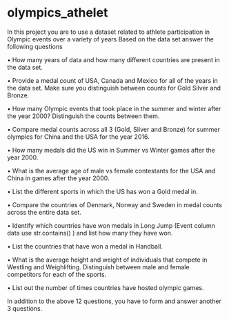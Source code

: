 # olympics_athelet
In this project you are to use a dataset related to athlete participation in Olympic events  over a variety of years
Based on the data set answer the following questions

• How many years of data and how many different countries are present in the data set.

• Provide a medal count of USA, Canada and Mexico for all of the years in the data set. Make 
sure you distinguish between counts for Gold Silver and Bronze.

• How many Olympic events that took place in the summer and winter after the year 2000? 
Distinguish the counts between them.

• Compare medal counts across all 3 (Gold, Silver and Bronze) for summer olympics for China 
and the USA for the year 2016. 

• How many medals did the US win in Summer vs Winter games after the year 2000.

• What is the average age of male vs female contestants for the USA and China in games after 
the year 2000. 

• List the different sports in which the US has won a Gold medal in.

• Compare the countries of Denmark, Norway and Sweden in medal counts across the entire 
data set.

• Identify which countries have won medals in Long Jump (Event column data use 
str.contains() ) and list how many they have won. 

• List the countries that have won a medal in Handball. 

• What is the average height and weight of individuals that compete in Westling and 
Weighlifting. Distinguish between male and female competitors for each of the sports. 

• List out the number of times countries have hosted olympic games. 

In addition to the above 12 questions, you have to form and answer another 3 questions. 
